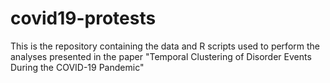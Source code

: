# covid19-protests
This is the repository containing the data and R scripts used to perform the analyses presented in the paper  "Temporal Clustering of Disorder Events During the COVID-19 Pandemic"
